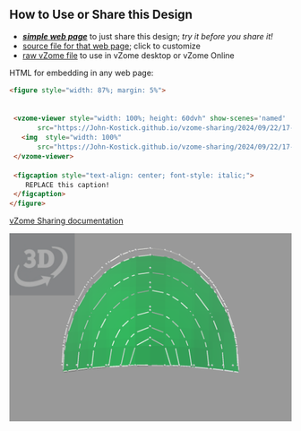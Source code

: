 
## How to Use or Share this Design

 - [***simple web page***](<https://John-Kostick.github.io/vzome-sharing/2024/09/22/17-54-47-Elliptical-Paraboloid-4-3-Sqrt-2/>) to just share this design; *try it before you share it!*
 - [source file for that web page](<https://github.com/John-Kostick/vzome-sharing/edit/main/2024/09/22/17-54-47-Elliptical-Paraboloid-4-3-Sqrt-2/index.md>); click to customize
 - [raw vZome file](<https://raw.githubusercontent.com/John-Kostick/vzome-sharing/main/2024/09/22/17-54-47-Elliptical-Paraboloid-4-3-Sqrt-2/Elliptical-Paraboloid-4-3-Sqrt-2.vZome>) to use in vZome desktop or vZome Online
 
 HTML for embedding in any web page:
 ```html
<figure style="width: 87%; margin: 5%">
  
  
  <vzome-viewer style="width: 100%; height: 60dvh" show-scenes='named'
        src="https://John-Kostick.github.io/vzome-sharing/2024/09/22/17-54-47-Elliptical-Paraboloid-4-3-Sqrt-2/Elliptical-Paraboloid-4-3-Sqrt-2.vZome" >
    <img  style="width: 100%"
        src="https://John-Kostick.github.io/vzome-sharing/2024/09/22/17-54-47-Elliptical-Paraboloid-4-3-Sqrt-2/Elliptical-Paraboloid-4-3-Sqrt-2.png" >
  </vzome-viewer>

  <figcaption style="text-align: center; font-style: italic;">
     REPLACE this caption!
  </figcaption>
</figure>

 ```

[vZome Sharing documentation](https://vzome.github.io/vzome/sharing.html#how-it-works)

![Image](<Elliptical-Paraboloid-4-3-Sqrt-2.png>)

